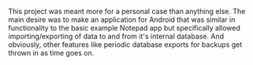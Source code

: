 This project was meant more for a personal case than anything else. The main desire was to make an application for Android that was similar in functionality to the basic example Notepad app but specifically allowed importing/exporting of data to and from it's internal database. And obviously, other features like periodic database exports for backups get thrown in as time goes on.